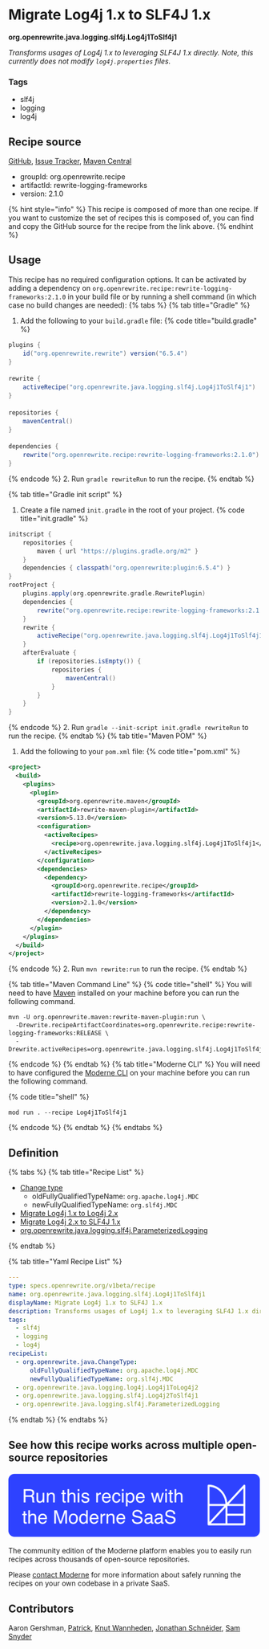 # Migrate Log4j 1.x to SLF4J 1.x

**org.openrewrite.java.logging.slf4j.Log4j1ToSlf4j1**

_Transforms usages of Log4j 1.x to leveraging SLF4J 1.x directly. Note, this currently does not modify `log4j.properties` files._

### Tags

* slf4j
* logging
* log4j

## Recipe source

[GitHub](https://github.com/openrewrite/rewrite-logging-frameworks/blob/main/src/main/resources/META-INF/rewrite/slf4j.yml), [Issue Tracker](https://github.com/openrewrite/rewrite-logging-frameworks/issues), [Maven Central](https://central.sonatype.com/artifact/org.openrewrite.recipe/rewrite-logging-frameworks/2.1.0/jar)

* groupId: org.openrewrite.recipe
* artifactId: rewrite-logging-frameworks
* version: 2.1.0

{% hint style="info" %}
This recipe is composed of more than one recipe. If you want to customize the set of recipes this is composed of, you can find and copy the GitHub source for the recipe from the link above.
{% endhint %}

## Usage

This recipe has no required configuration options. It can be activated by adding a dependency on `org.openrewrite.recipe:rewrite-logging-frameworks:2.1.0` in your build file or by running a shell command (in which case no build changes are needed): 
{% tabs %}
{% tab title="Gradle" %}
1. Add the following to your `build.gradle` file:
{% code title="build.gradle" %}
```groovy
plugins {
    id("org.openrewrite.rewrite") version("6.5.4")
}

rewrite {
    activeRecipe("org.openrewrite.java.logging.slf4j.Log4j1ToSlf4j1")
}

repositories {
    mavenCentral()
}

dependencies {
    rewrite("org.openrewrite.recipe:rewrite-logging-frameworks:2.1.0")
}
```
{% endcode %}
2. Run `gradle rewriteRun` to run the recipe.
{% endtab %}

{% tab title="Gradle init script" %}
1. Create a file named `init.gradle` in the root of your project.
{% code title="init.gradle" %}
```groovy
initscript {
    repositories {
        maven { url "https://plugins.gradle.org/m2" }
    }
    dependencies { classpath("org.openrewrite:plugin:6.5.4") }
}
rootProject {
    plugins.apply(org.openrewrite.gradle.RewritePlugin)
    dependencies {
        rewrite("org.openrewrite.recipe:rewrite-logging-frameworks:2.1.0")
    }
    rewrite {
        activeRecipe("org.openrewrite.java.logging.slf4j.Log4j1ToSlf4j1")
    }
    afterEvaluate {
        if (repositories.isEmpty()) {
            repositories {
                mavenCentral()
            }
        }
    }
}
```
{% endcode %}
2. Run `gradle --init-script init.gradle rewriteRun` to run the recipe.
{% endtab %}
{% tab title="Maven POM" %}
1. Add the following to your `pom.xml` file:
{% code title="pom.xml" %}
```xml
<project>
  <build>
    <plugins>
      <plugin>
        <groupId>org.openrewrite.maven</groupId>
        <artifactId>rewrite-maven-plugin</artifactId>
        <version>5.13.0</version>
        <configuration>
          <activeRecipes>
            <recipe>org.openrewrite.java.logging.slf4j.Log4j1ToSlf4j1</recipe>
          </activeRecipes>
        </configuration>
        <dependencies>
          <dependency>
            <groupId>org.openrewrite.recipe</groupId>
            <artifactId>rewrite-logging-frameworks</artifactId>
            <version>2.1.0</version>
          </dependency>
        </dependencies>
      </plugin>
    </plugins>
  </build>
</project>
```
{% endcode %}
2. Run `mvn rewrite:run` to run the recipe.
{% endtab %}

{% tab title="Maven Command Line" %}
{% code title="shell" %}
You will need to have [Maven](https://maven.apache.org/download.cgi) installed on your machine before you can run the following command.

```shell
mvn -U org.openrewrite.maven:rewrite-maven-plugin:run \
  -Drewrite.recipeArtifactCoordinates=org.openrewrite.recipe:rewrite-logging-frameworks:RELEASE \
  -Drewrite.activeRecipes=org.openrewrite.java.logging.slf4j.Log4j1ToSlf4j1
```
{% endcode %}
{% endtab %}
{% tab title="Moderne CLI" %}
You will need to have configured the [Moderne CLI](https://docs.moderne.io/moderne-cli/cli-intro) on your machine before you can run the following command.

{% code title="shell" %}
```shell
mod run . --recipe Log4j1ToSlf4j1
```
{% endcode %}
{% endtab %}
{% endtabs %}

## Definition

{% tabs %}
{% tab title="Recipe List" %}
* [Change type](../../../java/changetype.md)
  * oldFullyQualifiedTypeName: `org.apache.log4j.MDC`
  * newFullyQualifiedTypeName: `org.slf4j.MDC`
* [Migrate Log4j 1.x to Log4j 2.x](../../../java/logging/log4j/log4j1tolog4j2.md)
* [Migrate Log4j 2.x to SLF4J 1.x](../../../java/logging/slf4j/log4j2toslf4j1.md)
* [org.openrewrite.java.logging.slf4j.ParameterizedLogging](../../../java/logging/slf4j/parameterizedlogging.md)

{% endtab %}

{% tab title="Yaml Recipe List" %}
```yaml
---
type: specs.openrewrite.org/v1beta/recipe
name: org.openrewrite.java.logging.slf4j.Log4j1ToSlf4j1
displayName: Migrate Log4j 1.x to SLF4J 1.x
description: Transforms usages of Log4j 1.x to leveraging SLF4J 1.x directly. Note, this currently does not modify `log4j.properties` files.
tags:
  - slf4j
  - logging
  - log4j
recipeList:
  - org.openrewrite.java.ChangeType:
      oldFullyQualifiedTypeName: org.apache.log4j.MDC
      newFullyQualifiedTypeName: org.slf4j.MDC
  - org.openrewrite.java.logging.log4j.Log4j1ToLog4j2
  - org.openrewrite.java.logging.slf4j.Log4j2ToSlf4j1
  - org.openrewrite.java.logging.slf4j.ParameterizedLogging

```
{% endtab %}
{% endtabs %}

## See how this recipe works across multiple open-source repositories

[![Moderne Link Image](/.gitbook/assets/ModerneRecipeButton.png)](https://app.moderne.io/recipes/org.openrewrite.java.logging.slf4j.Log4j1ToSlf4j1)

The community edition of the Moderne platform enables you to easily run recipes across thousands of open-source repositories.

Please [contact Moderne](https://moderne.io/product) for more information about safely running the recipes on your own codebase in a private SaaS.

## Contributors
Aaron Gershman, [Patrick](mailto:patway99@gmail.com), [Knut Wannheden](mailto:knut@moderne.io), [Jonathan Schnéider](mailto:jkschneider@gmail.com), [Sam Snyder](mailto:sam@moderne.io)
